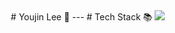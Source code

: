 <div align="center">
 # Youjin Lee 👋
 ---
  # Tech Stack 📚
  <img src="https://img.shields.io/badge/Python-3766AB?style=flat-square&logo=Python&logoColor=white"/></a>&nbsp 

</div>
